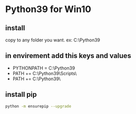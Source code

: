 # Python39 for Win10

## install
copy to any folder you want. ex: C:\Python39

## in envirement add this keys and values
- PYTHONPATH = C:\Python39
- PATH += C:\Python39\Scripts\
- PATH += C:\Python39\

## install pip
```sh
python -m ensurepip --upgrade
```
